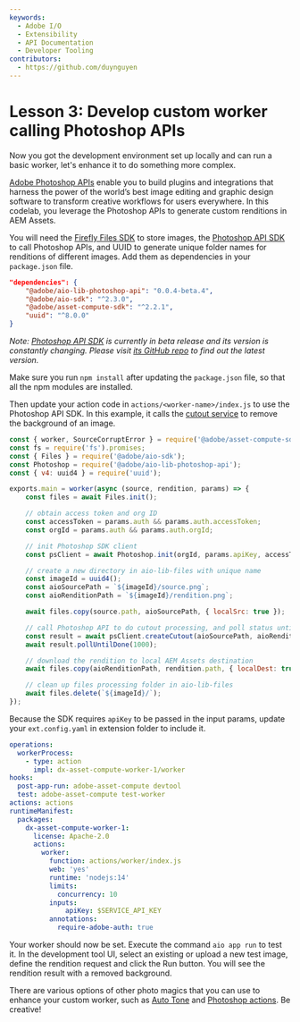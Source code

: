 ```yaml
---
keywords:
  - Adobe I/O
  - Extensibility
  - API Documentation
  - Developer Tooling
contributors: 
  - https://github.com/duynguyen 
---
```


# Lesson 3: Develop custom worker calling Photoshop APIs

Now you got the development environment set up locally and can run a basic worker, let's enhance it to do something more complex.

[Adobe Photoshop APIs](/photoshop/api/) enable you to build plugins and integrations that harness the power of the world’s best image editing and graphic design software to transform creative workflows for users everywhere. In this codelab, you leverage the Photoshop APIs to generate custom renditions in AEM Assets.

You will need the [Firefly Files SDK](https://github.com/adobe/aio-lib-files) to store images, the [Photoshop API SDK](https://github.com/adobe/aio-lib-photoshop-api) to call Photoshop APIs, and UUID to generate unique folder names for renditions of different images. Add them as dependencies in your `package.json` file.

```json
"dependencies": {
    "@adobe/aio-lib-photoshop-api": "0.0.4-beta.4",
    "@adobe/aio-sdk": "^2.3.0",
    "@adobe/asset-compute-sdk": "^2.2.1",
    "uuid": "^8.0.0"
}
```

_Note: [Photoshop API SDK](https://github.com/adobe/aio-lib-photoshop-api) is currently in beta release and its version is constantly changing. Please visit [its GitHub repo](https://github.com/adobe/aio-lib-photoshop-api) to find out the latest version._

Make sure you run `npm install` after updating the `package.json` file, so that all the npm modules are installed.

Then update your action code in `actions/<worker-name>/index.js` to use the Photoshop API SDK. In this example, it calls the [cutout service](https://adobedocs.github.io/photoshop-api-docs-pre-release/#api-Sensei-cutout) to remove the background of an image.

```javascript
const { worker, SourceCorruptError } = require('@adobe/asset-compute-sdk');
const fs = require('fs').promises;
const { Files } = require('@adobe/aio-sdk');
const Photoshop = require('@adobe/aio-lib-photoshop-api');
const { v4: uuid4 } = require('uuid');

exports.main = worker(async (source, rendition, params) => {
    const files = await Files.init();

    // obtain access token and org ID
    const accessToken = params.auth && params.auth.accessToken;
    const orgId = params.auth && params.auth.orgId;

    // init Photoshop SDK client
    const psClient = await Photoshop.init(orgId, params.apiKey, accessToken, files);

    // create a new directory in aio-lib-files with unique name
    const imageId = uuid4();
    const aioSourcePath = `${imageId}/source.png`;
    const aioRenditionPath = `${imageId}/rendition.png`;

    await files.copy(source.path, aioSourcePath, { localSrc: true });

    // call Photoshop API to do cutout processing, and poll status until it's successful
    const result = await psClient.createCutout(aioSourcePath, aioRenditionPath);
    await result.pollUntilDone(1000);

    // download the rendition to local AEM Assets destination
    await files.copy(aioRenditionPath, rendition.path, { localDest: true });

    // clean up files processing folder in aio-lib-files
    await files.delete(`${imageId}/`);
});
```

Because the SDK requires `apiKey` to be passed in the input params, update your `ext.config.yaml` in extension folder to include it.

```yaml
operations:
  workerProcess:
    - type: action
      impl: dx-asset-compute-worker-1/worker
hooks:
  post-app-run: adobe-asset-compute devtool
  test: adobe-asset-compute test-worker
actions: actions
runtimeManifest:
  packages:
    dx-asset-compute-worker-1:
      license: Apache-2.0
      actions:
        worker:
          function: actions/worker/index.js
          web: 'yes'
          runtime: 'nodejs:14'
          limits:
            concurrency: 10
          inputs:
              apiKey: $SERVICE_API_KEY
          annotations:
            require-adobe-auth: true
```

Your worker should now be set. Execute the command `aio app run` to test it. In the development tool UI, select an existing or upload a new test image, define the rendition request and click the Run button. You will see the rendition result with a removed background.

There are various options of other photo magics that you can use to enhance your custom worker, such as [Auto Tone](https://adobe.io/apis/creativecloud/photo-imaging-api/api-demo.html?ref=autotone) and [Photoshop actions](https://adobe.io/apis/creativecloud/photo-imaging-api/api-demo.html?ref=psactions). Be creative!
